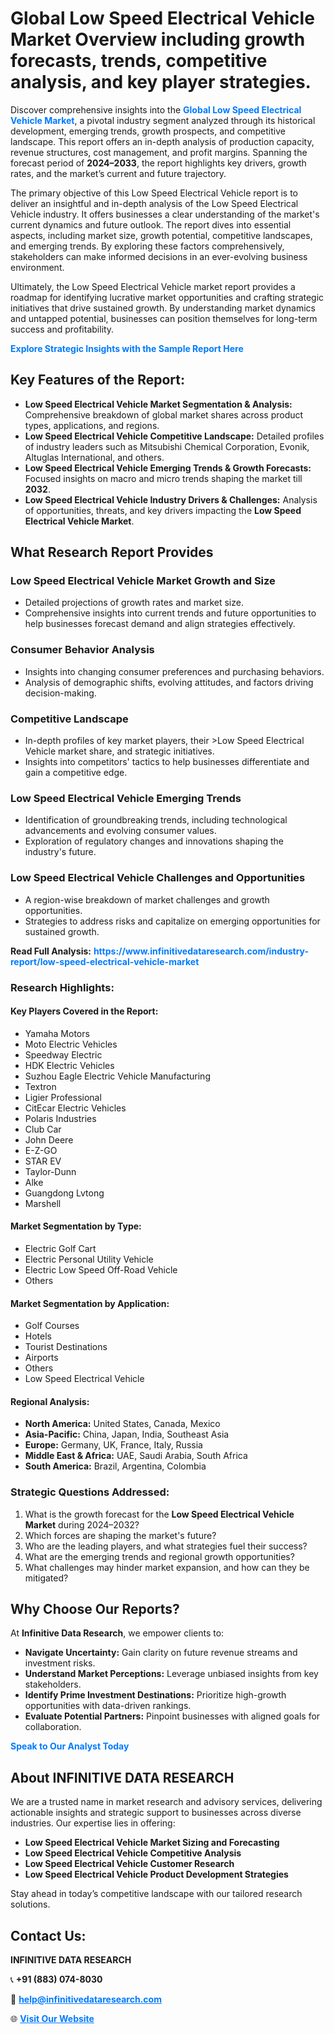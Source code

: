 <h1>Global Low Speed Electrical Vehicle Market Overview including growth forecasts, trends, competitive analysis, and key player strategies.</h1>
<p>
Discover comprehensive insights into the 
<a href="https://www.infinitivedataresearch.com/industry-report/low-speed-electrical-vehicle-market" rel="dofollow" style="color: #007BFF; text-decoration: none;"><strong>Global Low Speed Electrical Vehicle Market</strong></a>, a pivotal industry segment analyzed through its historical development, emerging trends, growth prospects, and competitive landscape. This report offers an in-depth analysis of production capacity, revenue structures, cost management, and profit margins. Spanning the forecast period of <strong>2024–2033</strong>, the report highlights key drivers, growth rates, and the market’s current and future trajectory.
</p>
<p>
The primary objective of this Low Speed Electrical Vehicle report is to deliver an insightful and in-depth analysis of the Low Speed Electrical Vehicle industry. It offers businesses a clear understanding of the market's current dynamics and future outlook. The report dives into essential aspects, including market size, growth potential, competitive landscapes, and emerging trends. By exploring these factors comprehensively, stakeholders can make informed decisions in an ever-evolving business environment.
</p>
<p>
Ultimately, the Low Speed Electrical Vehicle market report provides a roadmap for identifying lucrative market opportunities and crafting strategic initiatives that drive sustained growth. By understanding market dynamics and untapped potential, businesses can position themselves for long-term success and profitability.
</p>
<p>
<a href="https://www.infinitivedataresearch.com/request-sample/reportId=110392" style="color: #007BFF; text-decoration: none;"><strong>Explore Strategic Insights with the Sample Report Here</strong></a>
</p>

<h2>Key Features of the Report:</h2>
<ul>
<li><strong>Low Speed Electrical Vehicle Market Segmentation & Analysis:</strong> Comprehensive breakdown of global market shares across product types, applications, and regions.</li>
<li><strong>Low Speed Electrical Vehicle Competitive Landscape:</strong> Detailed profiles of industry leaders such as Mitsubishi Chemical Corporation, Evonik, Altuglas International, and others.</li>
<li><strong>Low Speed Electrical Vehicle Emerging Trends & Growth Forecasts:</strong> Focused insights on macro and micro trends shaping the market till <strong>2032</strong>.</li>
<li><strong>Low Speed Electrical Vehicle Industry Drivers & Challenges:</strong> Analysis of opportunities, threats, and key drivers impacting the <strong>Low Speed Electrical Vehicle Market</strong>.</li>
</ul>

<h2>What Research Report Provides</h2>
<h3>Low Speed Electrical Vehicle Market Growth and Size</h3>
<ul>
<li>Detailed projections of growth rates and market size.</li>
<li>Comprehensive insights into current trends and future opportunities to help businesses forecast demand and align strategies effectively.</li>
</ul>

<h3>Consumer Behavior Analysis</h3>
<ul>
<li>Insights into changing consumer preferences and purchasing behaviors.</li>
<li>Analysis of demographic shifts, evolving attitudes, and factors driving decision-making.</li>
</ul>

<h3>Competitive Landscape</h3>
<ul>
<li>In-depth profiles of key market players, their >Low Speed Electrical Vehicle market share, and strategic initiatives.</li>
<li>Insights into competitors' tactics to help businesses differentiate and gain a competitive edge.</li>
</ul>

<h3>Low Speed Electrical Vehicle Emerging Trends</h3>
<ul>
<li>Identification of groundbreaking trends, including technological advancements and evolving consumer values.</li>
<li>Exploration of regulatory changes and innovations shaping the industry's future.</li>
</ul>

<h3>Low Speed Electrical Vehicle Challenges and Opportunities</h3>
<ul>
<li>A region-wise breakdown of market challenges and growth opportunities.</li>
<li>Strategies to address risks and capitalize on emerging opportunities for sustained growth.</li>
</ul>
<p><strong>Read Full Analysis:</strong> <a href="https://www.infinitivedataresearch.com/industry-report/low-speed-electrical-vehicle-market" rel="dofollow" style="color: #007BFF; text-decoration: none;"><strong>https://www.infinitivedataresearch.com/industry-report/low-speed-electrical-vehicle-market</strong></a></p>
<h3>Research Highlights:</h3>
<h4>Key Players Covered in the Report:</h4>
<ul><li>Yamaha Motors</li><li>Moto Electric Vehicles</li><li>Speedway Electric</li><li>HDK Electric Vehicles</li><li>Suzhou Eagle Electric Vehicle Manufacturing</li><li>Textron</li><li>Ligier Professional</li><li>CitEcar Electric Vehicles</li><li>Polaris Industries</li><li>Club Car</li><li>John Deere</li><li>E-Z-GO</li><li>STAR EV</li><li>Taylor-Dunn</li><li>Alke</li><li>Guangdong Lvtong</li><li>Marshell</li></ul>
<h4>Market Segmentation by Type:</h4>
<ul><li>Electric Golf Cart</li><li>Electric Personal Utility Vehicle</li><li>Electric Low Speed Off-Road Vehicle</li><li>Others</li></ul>
<h4>Market Segmentation by Application:</h4>
<ul><li>Golf Courses</li><li>Hotels</li><li>Tourist Destinations</li><li>Airports</li><li>Others</li><li>Low Speed Electrical Vehicle</li></ul>

<h4>Regional Analysis:</h4>
<ul>
<li><strong>North America:</strong> United States, Canada, Mexico</li>
<li><strong>Asia-Pacific:</strong> China, Japan, India, Southeast Asia</li>
<li><strong>Europe:</strong> Germany, UK, France, Italy, Russia</li>
<li><strong>Middle East & Africa:</strong> UAE, Saudi Arabia, South Africa</li>
<li><strong>South America:</strong> Brazil, Argentina, Colombia</li>
</ul>

<h3>Strategic Questions Addressed:</h3>
<ol>
<li>What is the growth forecast for the <strong>Low Speed Electrical Vehicle Market</strong> during 2024–2032?</li>
<li>Which forces are shaping the market's future?</li>
<li>Who are the leading players, and what strategies fuel their success?</li>
<li>What are the emerging trends and regional growth opportunities?</li>
<li>What challenges may hinder market expansion, and how can they be mitigated?</li>
</ol>

<h2>Why Choose Our Reports?</h2>
<p>At <strong>Infinitive Data Research</strong>, we empower clients to:</p>
<ul>
<li><strong>Navigate Uncertainty:</strong> Gain clarity on future revenue streams and investment risks.</li>
<li><strong>Understand Market Perceptions:</strong> Leverage unbiased insights from key stakeholders.</li>
<li><strong>Identify Prime Investment Destinations:</strong> Prioritize high-growth opportunities with data-driven rankings.</li>
<li><strong>Evaluate Potential Partners:</strong> Pinpoint businesses with aligned goals for collaboration.</li>
</ul>
<p><a href="https://www.infinitivedataresearch.com/industry-report/low-speed-electrical-vehicle-market" rel="dofollow" style="color: #007BFF; text-decoration: none;"><strong>Speak to Our Analyst Today</strong></a></p>

<h2>About INFINITIVE DATA RESEARCH</h2>
<p>We are a trusted name in market research and advisory services, delivering actionable insights and strategic support to businesses across diverse industries. Our expertise lies in offering:</p>
<ul>
<li><strong>Low Speed Electrical Vehicle Market Sizing and Forecasting</strong></li>
<li><strong>Low Speed Electrical Vehicle Competitive Analysis</strong></li>
<li><strong>Low Speed Electrical Vehicle Customer Research</strong></li>
<li><strong>Low Speed Electrical Vehicle Product Development Strategies</strong></li>
</ul>
<p>Stay ahead in today’s competitive landscape with our tailored research solutions.</p>

<h2>Contact Us:</h2>
<p><strong>INFINITIVE DATA RESEARCH</strong></p>
<p>📞 <strong>+91 (883) 074-8030</strong></p>
<p>📧 <strong><a href="mailto:help@infinitivedataresearch.com" style="color: #007BFF;">help@infinitivedataresearch.com</a></strong></p>
<p>🌐 <strong><a href="https://www.infinitivedataresearch.com" rel="dofollow" style="color: #007BFF;">Visit Our Website</a></strong></p>